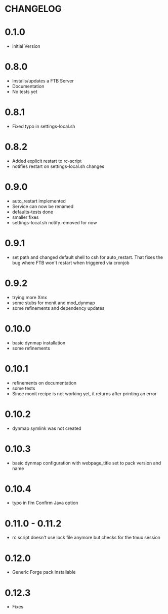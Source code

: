 # CHANGELOG

# 0.1.0

 - initial Version
 
# 0.8.0
 
 - Installs/updates a FTB Server
 - Documentation 
 - No tests yet
 
# 0.8.1

 - Fixed typo in settings-local.sh 
 
# 0.8.2

 - Added explicit restart to rc-script
 - notifies restart on settings-local.sh changes
 
# 0.9.0

 - auto_restart implemented
 - Service can now be renamed
 - defaults-tests done
 - smaller fixes
 - settings-local.sh notify removed for now
 
# 0.9.1

 - set path and changed default shell to csh for auto_restart. That fixes the bug where FTB won't restart
   when triggered via cronjob

# 0.9.2

 - trying more Xmx
 - some stubs for monit and mod_dynmap
 - some refinements and dependency updates

# 0.10.0

 - basic dynmap installation
 - some refinements

# 0.10.1

 - refinements on documentation
 - some tests
 - Since monit recipe is not working yet, it returns after printing an error
 
# 0.10.2

 - dynmap symlink was not created
 
# 0.10.3

 - basic dynmap configuration with webpage_title set to pack version and name

# 0.10.4

 - typo in flm Confirm Java option
 
# 0.11.0 - 0.11.2

 - rc script doesn't use lock file anymore but checks for the tmux session

# 0.12.0

 - Generic Forge pack installable
 
# 0.12.3

 - Fixes